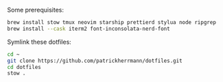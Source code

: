 Some prerequisites:
```zsh
brew install stow tmux neovim starship prettierd stylua node ripgrep
brew install --cask iterm2 font-inconsolata-nerd-font
```

Symlink these dotfiles:
```zsh
cd ~
git clone https://github.com/patrickherrmann/dotfiles.git
cd dotfiles
stow .
```
